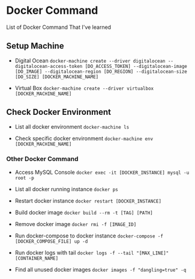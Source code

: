 # Docker Command
List of Docker Command That I've learned

## Setup Machine
* Digital Ocean
`docker-machine create --driver digitalocean --digitalocean-access-token [DO_ACCESS_TOKEN] --digitalocean-image [DO_IMAGE] --digitalocean-region [DO_REGION] --digitalocean-size [DO_SIZE] [DOCKER_MACHINE_NAME]`

* Virtual Box
`docker-machine create --driver virtualbox [DOCKER_MACHINE_NAME]`

## Check Docker Environment
* List all docker environment
`docker-machine ls`

* Check specific docker environment
`docker-machine env [DOCKER_MACHINE_NAME]`

### Other Docker Command
* Access MySQL Console
`docker exec -it [DOCKER_INSTANCE] mysql -u root -p`

* List all docker running instance
`docker ps`

* Restart docker instance
`docker restart [DOCKER_INSTANCE]`

* Build docker image
`docker build --rm -t [TAG] [PATH]`

* Remove docker image
`docker rmi -f [IMAGE_ID]`

* Run docker-compose to docker instance
`docker-compose -f [DOCKER_COMPOSE_FILE] up -d`

* Run docker logs with tail
`docker logs -f --tail "[MAX_LINE]" [CONTAINER_NAME]`

* Find all unused docker images
`docker images -f "dangling=true" -q`
